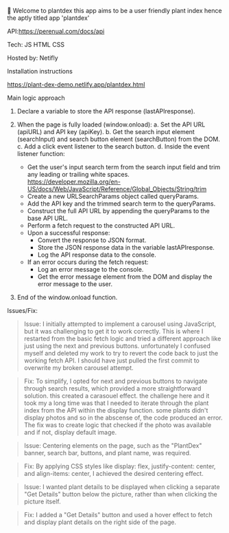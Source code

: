 

🌱 Welcome to plantdex
this app aims to be a user friendly plant index hence the aptly titled app 'plantdex'

API:https://perenual.com/docs/api

Tech: JS HTML CSS

Hosted by: Netifly

Installation instructions 

https://plant-dex-demo.netlify.app/plantdex.html



Main logic approach

1. Declare a variable to store the API response (lastAPIresponse).

2. When the page is fully loaded (window.onload):
   a. Set the API URL (apiURL) and API key (apiKey).
   b. Get the search input element (searchInput) and search button element (searchButton) from the DOM.
   c. Add a click event listener to the search button.
   d. Inside the event listener function:
      - Get the user's input search term from the search input field and trim any leading or trailing white spaces. https://developer.mozilla.org/en-US/docs/Web/JavaScript/Reference/Global_Objects/String/trim
      - Create a new URLSearchParams object called queryParams.
      - Add the API key and the trimmed search term to the queryParams.
      - Construct the full API URL by appending the queryParams to the base API URL.
      - Perform a fetch request to the constructed API URL.
      - Upon a successful response:
         - Convert the response to JSON format.
         - Store the JSON response data in the variable lastAPIresponse.
         - Log the API response data to the console.
      - If an error occurs during the fetch request:
         - Log an error message to the console.
         - Get the error message element from the DOM and display the error message to the user.

3. End of the window.onload function.

Issues/Fix: 
>Issue: I initially attempted to implement a carousel using JavaScript, but it was challenging to get it to work correctly. This is where I restarted from the basic fetch logic and tried a different approach like just using the next and previous buttons. unfortunately I confused myself and deleted my work to try to revert the code back to just the working fetch API. I should have just pulled the first commit to overwrite my broken carousel attempt. 

   >Fix: To simplify, I opted for next and previous buttons to navigate through search results, which provided a more straightforward solution. this created a carasouel effect. the challenge here and it took my a long time was that I needed to iterate through the plant index from the API within the display function. some plants didn't display photos and so in the abscense of, the code produced an error. The fix was to create logic that checked if the photo was available and if not, display default image. 

>Issue: Centering elements on the page, such as the "PlantDex" banner, search bar, buttons, and plant name, was required.

   >Fix: By applying CSS styles like display: flex, justify-content: center, and align-items: center, I achieved the desired centering effect.

>Issue: I wanted plant details to be displayed when clicking a separate "Get Details" button below the picture, rather than when clicking the picture itself.

   >Fix: I added a "Get Details" button and used a hover effect to fetch and display plant details on the right side of the page.


